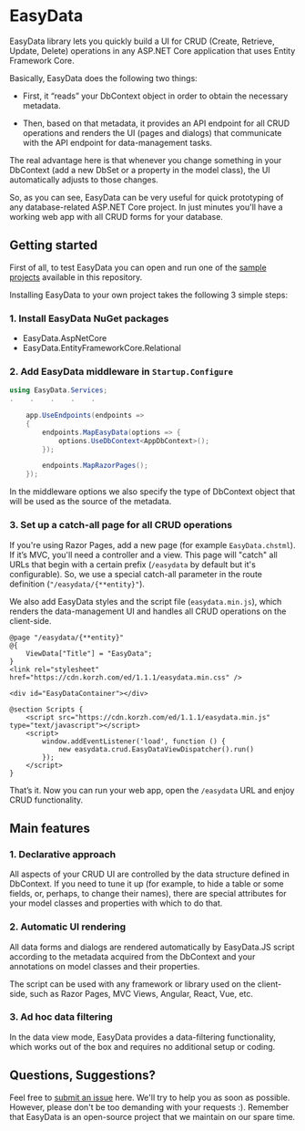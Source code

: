 # EasyData

EasyData library lets you quickly build a UI for CRUD (Create, Retrieve, Update, Delete) operations in any ASP.NET Core application that uses Entity Framework Core.

Basically, EasyData does the following two things:
 
* First, it “reads” your DbContext object in order to obtain the necessary metadata.

* Then, based on that metadata, it provides an API endpoint for all CRUD operations and renders the UI (pages and dialogs) that communicate with the API endpoint for data-management tasks.

The real advantage here is that whenever you change something in your DbContext (add a new DbSet or a property in the model class), the UI automatically adjusts to those changes.

So, as you can see, EasyData can be very useful for quick prototyping of any database-related ASP.NET Core project. In just minutes you'll have a working web app with all CRUD forms for your database.


## Getting started

First of all, to test EasyData you can open and run one of the [sample projects](https://github.com/korzh/EasyData/tree/master/samples) available in this repository. 

Installing EasyData to your own project takes the following 3 simple steps:

### 1. Install EasyData NuGet packages

* EasyData.AspNetCore
* EasyData.EntityFrameworkCore.Relational

### 2. Add EasyData middleware in `Startup.Configure`

```c#
using EasyData.Services;
.    .    .    .    .

    app.UseEndpoints(endpoints =>
    {
        endpoints.MapEasyData(options => {
            options.UseDbContext<AppDbContext>();
        });

        endpoints.MapRazorPages();
    });

```

In the middleware options we also specify the type of DbContext object that will be used as the source of the metadata.

### 3. Set up a catch-all page for all CRUD operations

If you're using Razor Pages, add a new page (for example `EasyData.chstml`). If it’s MVC, you'll need a controller and a view.
This page will "catch" all URLs that begin with a certain prefix (`/easydata` by default but it's configurable). So, we use a special catch-all parameter in the route definition (`"/easydata/{**entity}"`).

We also add EasyData styles and the script file (`easydata.min.js`), which renders the data-management UI and handles all CRUD operations on the client-side.

```
@page "/easydata/{**entity}"
@{
    ViewData["Title"] = "EasyData";
}
<link rel="stylesheet" href="https://cdn.korzh.com/ed/1.1.1/easydata.min.css" />

<div id="EasyDataContainer"></div>

@section Scripts {
    <script src="https://cdn.korzh.com/ed/1.1.1/easydata.min.js" type="text/javascript"></script>
    <script>
        window.addEventListener('load', function () {
            new easydata.crud.EasyDataViewDispatcher().run()
        });
    </script>
}
```

That’s it. Now you can run your web app, open the `/easydata` URL and enjoy CRUD functionality.


## Main features

### 1.  Declarative approach

All aspects of your CRUD UI are controlled by the data structure defined in DbContext. If you need to tune it up (for example, to hide a table or some fields, or, perhaps, to change their names), there are special attributes for your model classes and properties with which to do that.

### 2. Automatic UI rendering

All data forms and dialogs are rendered automatically by EasyData.JS script according to the metadata acquired from the DbContext and your annotations on model classes and their properties.

The script can be used with any framework or library used on the client-side, such as Razor Pages, MVC Views, Angular, React, Vue, etc.

### 3. Ad hoc data filtering

In the data view mode, EasyData provides a data-filtering functionality, which works out of the box and requires no additional setup or coding.

## Questions, Suggestions?

Feel free to [submit an issue](https://github.com/korzh/EasyData/issues) here. We'll try to help you as soon as possible. 
However, please don't be too demanding with your requests :). Remember that EasyData is an open-source project that we maintain on our spare time.
